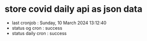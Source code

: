 # store covid daily api as json data

- last cronjob : Sunday, 10 March 2024 13:12:40
- status og cron : success
- status daily cron : success
      
      